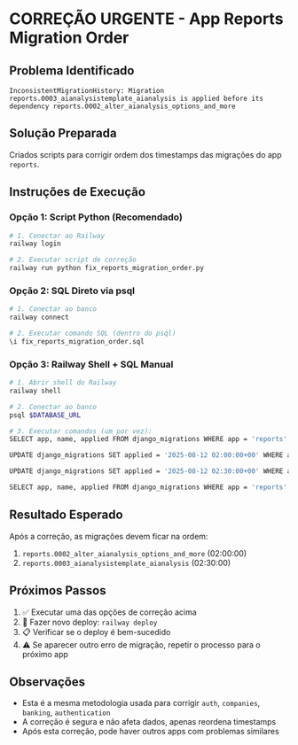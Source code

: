 # CORREÇÃO URGENTE - App Reports Migration Order

## Problema Identificado
```
InconsistentMigrationHistory: Migration reports.0003_aianalysistemplate_aianalysis is applied before its dependency reports.0002_alter_aianalysis_options_and_more
```

## Solução Preparada
Criados scripts para corrigir ordem dos timestamps das migrações do app `reports`.

## Instruções de Execução

### Opção 1: Script Python (Recomendado)
```bash
# 1. Conectar ao Railway
railway login

# 2. Executar script de correção
railway run python fix_reports_migration_order.py
```

### Opção 2: SQL Direto via psql
```bash
# 1. Conectar ao banco
railway connect

# 2. Executar comando SQL (dentro do psql)
\i fix_reports_migration_order.sql
```

### Opção 3: Railway Shell + SQL Manual
```bash
# 1. Abrir shell do Railway
railway shell

# 2. Conectar ao banco
psql $DATABASE_URL

# 3. Executar comandos (um por vez):
SELECT app, name, applied FROM django_migrations WHERE app = 'reports' AND name IN ('0002_alter_aianalysis_options_and_more', '0003_aianalysistemplate_aianalysis') ORDER BY applied;

UPDATE django_migrations SET applied = '2025-08-12 02:00:00+00' WHERE app = 'reports' AND name = '0002_alter_aianalysis_options_and_more';

UPDATE django_migrations SET applied = '2025-08-12 02:30:00+00' WHERE app = 'reports' AND name = '0003_aianalysistemplate_aianalysis';

SELECT app, name, applied FROM django_migrations WHERE app = 'reports' AND name IN ('0002_alter_aianalysis_options_and_more', '0003_aianalysistemplate_aianalysis') ORDER BY applied;
```

## Resultado Esperado
Após a correção, as migrações devem ficar na ordem:
1. `reports.0002_alter_aianalysis_options_and_more` (02:00:00)
2. `reports.0003_aianalysistemplate_aianalysis` (02:30:00)

## Próximos Passos
1. ✅ Executar uma das opções de correção acima
2. 🚀 Fazer novo deploy: `railway deploy`
3. 📋 Verificar se o deploy é bem-sucedido
4. ⚠️  Se aparecer outro erro de migração, repetir o processo para o próximo app

## Observações
- Esta é a mesma metodologia usada para corrigir `auth`, `companies`, `banking`, `authentication`
- A correção é segura e não afeta dados, apenas reordena timestamps
- Após esta correção, pode haver outros apps com problemas similares
